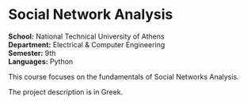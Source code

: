 # Social Network Analysis

**School:** National Technical University of Athens\
**Department:** Electrical & Computer Engineering\
**Semester:** 9th\
**Languages:** Python 

This course focuses on the fundamentals of Social Networks Analysis.  

The project description is in Greek.
